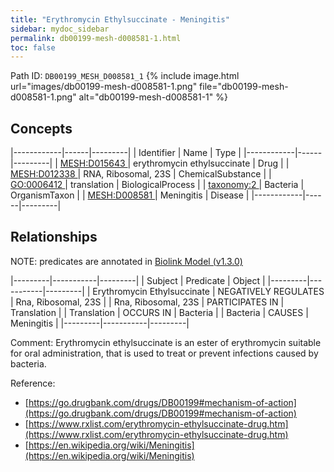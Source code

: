 ```yaml
---
title: "Erythromycin Ethylsuccinate - Meningitis"
sidebar: mydoc_sidebar
permalink: db00199-mesh-d008581-1.html
toc: false 
---
```



Path ID: `DB00199_MESH_D008581_1`
{% include image.html url="images/db00199-mesh-d008581-1.png" file="db00199-mesh-d008581-1.png" alt="db00199-mesh-d008581-1" %}

## Concepts

|------------|------|---------|
| Identifier | Name | Type    |
|------------|------|---------|
| <a href="https://identifiers.org/MESH:D015643">MESH:D015643 </a> | erythromycin ethylsuccinate | Drug |
| <a href="https://identifiers.org/MESH:D012338">MESH:D012338 </a> | RNA, Ribosomal, 23S | ChemicalSubstance |
| <a href="https://identifiers.org/GO:0006412">GO:0006412 </a> | translation | BiologicalProcess |
| <a href="https://identifiers.org/taxonomy:2">taxonomy:2 </a> | Bacteria | OrganismTaxon |
| <a href="https://identifiers.org/MESH:D008581">MESH:D008581 </a> | Meningitis | Disease |
|------------|------|---------|

## Relationships


NOTE: predicates are annotated in <a href="https://github.com/biolink/biolink-model/releases/tag/v1.3.0">Biolink Model (v1.3.0)</a>

|---------|-----------|---------|
| Subject | Predicate | Object  |
|---------|-----------|---------|
| Erythromycin Ethylsuccinate | NEGATIVELY REGULATES | Rna, Ribosomal, 23S |
| Rna, Ribosomal, 23S | PARTICIPATES IN | Translation |
| Translation | OCCURS IN | Bacteria |
| Bacteria | CAUSES | Meningitis |
|---------|-----------|---------|

Comment: Erythromycin ethylsuccinate is an ester of erythromycin suitable for oral administration, that is used to treat or prevent infections caused by bacteria.

Reference: 
  - [https://go.drugbank.com/drugs/DB00199#mechanism-of-action](https://go.drugbank.com/drugs/DB00199#mechanism-of-action)
  - [https://www.rxlist.com/erythromycin-ethylsuccinate-drug.htm](https://www.rxlist.com/erythromycin-ethylsuccinate-drug.htm)
  - [https://en.wikipedia.org/wiki/Meningitis](https://en.wikipedia.org/wiki/Meningitis)
